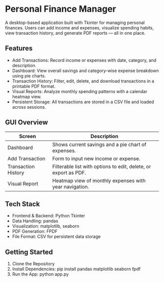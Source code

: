 # Personal Finance Manager
A desktop-based application built with Tkinter for managing personal finances. Users can add income and expenses, visualize spending habits, view transaction history, and generate PDF reports — all in one place.

## Features
- Add Transactions: Record income or expenses with date, category, and description.
- Dashboard: View overall savings and category-wise expense breakdown using pie charts.
- Transaction History: Filter, edit, delete, and download transactions in a printable PDF format.
- Visual Reports: Analyze monthly spending patterns with a calendar heatmap view.
- Persistent Storage: All transactions are stored in a CSV file and loaded across sessions.

## GUI Overview
|Screen	|Description|
|-------|-----------|
|Dashboard	|Shows current savings and a pie chart of expenses.|
|Add Transaction	|Form to input new income or expense.|
|Transaction History	|Filterable list with options to edit, delete, or export as PDF.|
|Visual Report	|Heatmap view of monthly expenses with year navigation.|

## Tech Stack
- Frontend & Backend: Python Tkinter
- Data Handling: pandas
- Visualization: matplotlib, seaborn
- PDF Generation: FPDF
- File Format: CSV for persistent data storage

## Getting Started
1. Clone the Repository
2. Install Dependencies: pip install pandas matplotlib seaborn fpdf
3. Run the App: python app.py
